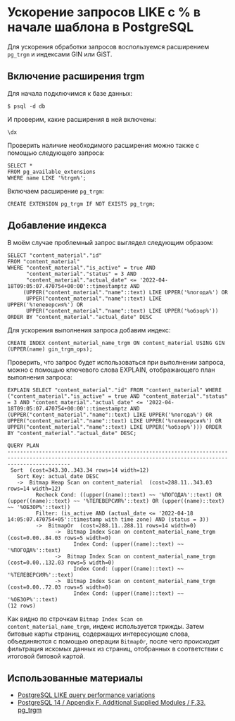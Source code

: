 Ускорение запросов LIKE с % в начале шаблона в PostgreSQL
=========================================================

Для ускорения обработки запросов воспользуемся расширением `pg_trgm` и индексами GIN или GiST.

Включение расширения trgm
-------------------------

Для начала подключимся к базе данных:

    $ psql -d db

И проверим, какие расширения в ней включены:

    \dx

Проверить наличие необходимого расширения можно также с помощью следующего запроса:

    SELECT *
    FROM pg_available_extensions
    WHERE name LIKE '%trgm%';

Включаем расширение `pg_trgm`:

    CREATE EXTENSION pg_trgm IF NOT EXISTS pg_trgm;

Добавление индекса
------------------

В моём случае проблемный запрос выглядел следующим образом:

    SELECT "content_material"."id"
    FROM "content_material"
    WHERE "content_material"."is_active" = true AND
          "content_material"."status" = 3 AND
          "content_material"."actual_date" <= '2022-04-18T09:05:07.470754+00:00'::timestamptz AND
         (UPPER("content_material"."name"::text) LIKE UPPER('%погода%') OR
          UPPER("content_material"."name"::text) LIKE UPPER('%телеверсия%') OR
          UPPER("content_material"."name"::text) LIKE UPPER('%обзор%'))
    ORDER BY "content_material"."actual_date" DESC

Для ускорения выполнения запроса добавим индекс:

    CREATE INDEX content_material_name_trgm ON content_material USING GIN (UPPER(name) gin_trgm_ops);

Проверить, что запрос будет использоваться при выполнении запроса, можно с помощью ключевого слова EXPLAIN, отображающего план выполнения запроса:

    EXPLAIN SELECT "content_material"."id" FROM "content_material" WHERE ("content_material"."is_active" = true AND "content_material"."status" = 3 AND "content_material"."actual_date" <= '2022-04-18T09:05:07.470754+00:00'::timestamptz AND (UPPER("content_material"."name"::text) LIKE UPPER('%погода%') OR UPPER("content_material"."name"::text) LIKE UPPER('%телеверсия%') OR UPPER("content_material"."name"::text) LIKE UPPER('%обзор%'))) ORDER BY "content_material"."actual_date" DESC;
                                                                               QUERY PLAN                                                                           
    ----------------------------------------------------------------------------------------------------------------------------------------------------------------
     Sort  (cost=343.30..343.34 rows=14 width=12)
       Sort Key: actual_date DESC
       ->  Bitmap Heap Scan on content_material  (cost=288.11..343.03 rows=14 width=12)
             Recheck Cond: ((upper((name)::text) ~~ '%ПОГОДА%'::text) OR (upper((name)::text) ~~ '%ТЕЛЕВЕРСИЯ%'::text) OR (upper((name)::text) ~~ '%ОБЗОР%'::text))
             Filter: (is_active AND (actual_date <= '2022-04-18 14:05:07.470754+05'::timestamp with time zone) AND (status = 3))
             ->  BitmapOr  (cost=288.11..288.11 rows=14 width=0)
                   ->  Bitmap Index Scan on content_material_name_trgm  (cost=0.00..84.03 rows=5 width=0)
                         Index Cond: (upper((name)::text) ~~ '%ПОГОДА%'::text)
                   ->  Bitmap Index Scan on content_material_name_trgm  (cost=0.00..132.03 rows=5 width=0)
                         Index Cond: (upper((name)::text) ~~ '%ТЕЛЕВЕРСИЯ%'::text)
                   ->  Bitmap Index Scan on content_material_name_trgm  (cost=0.00..72.03 rows=5 width=0)
                         Index Cond: (upper((name)::text) ~~ '%ОБЗОР%'::text)
    (12 rows)

Как видно по строчкам `Bitmap Index Scan on content_material_name_trgm`, индекс используется трижды. Затем битовые карты страниц, содержащих интересующие слова, объединяются с помощью операции `BitmapOr`, после чего происходит фильтрация искомых данных из страниц, отобранных в соответствии с итоговой битовой картой.

Использованные материалы
------------------------

* [PostgreSQL LIKE query performance variations](https://stackoverflow.com/questions/1566717/postgresql-like-query-performance-variations/13452528#13452528)
* [PostgreSQL 14 / Appendix F. Additional Supplied Modules / F.33. pg_trgm](https://www.postgresql.org/docs/current/pgtrgm.html)
